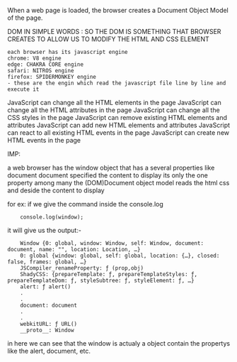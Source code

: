    When a web page is loaded, the browser creates a Document Object Model of the page.

   DOM IN SIMPLE WORDS :
   SO THE DOM IS SOMETHING THAT BROWSER CREATES TO ALLOW US TO MODIFY THE HTML AND CSS ELEMENT

    each browser has its javascript engine
    chrome: V8 engine
    edge: CHAKRA CORE engine
    safari: NITROS engine
    firefox: SPIDERMONKEY engine
    - these are the engin which read the javascript file line by line and execute it 

   JavaScript can change all the HTML elements in the page
   JavaScript can change all the HTML attributes in the page
   JavaScript can change all the CSS styles in the page
   JavaScript can remove existing HTML elements and attributes
   JavaScript can add new HTML elements and attributes
   JavaScript can react to all existing HTML events in the page
   JavaScript can create new HTML events in the page

   


   IMP:

   a web browser has the window object that has a several properties like document
   document specified the content to display its only the one property among many
   the (DOM)Document object model reads the html css and deside the content to display 

   for ex:
   if we give the command inside the console.log

        console.log(window);

   it will give us the output:-  

        Window {0: global, window: Window, self: Window, document: document, name: "", location: Location, …}
        0: global {window: global, self: global, location: {…}, closed: false, frames: global, …}
        JSCompiler_renameProperty: ƒ (prop,obj)
        ShadyCSS: {prepareTemplate: ƒ, prepareTemplateStyles: ƒ, prepareTemplateDom: ƒ, styleSubtree: ƒ, styleElement: ƒ, …}
        alert: ƒ alert()
        .
        .
        document: document
        .
        .
        webkitURL: ƒ URL()
        __proto__: Window

    
   in here we can see that the window is actualy a object contain the propertys like the alert, document, etc.

     













